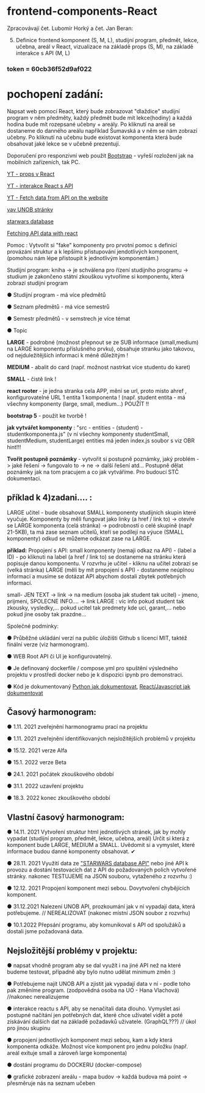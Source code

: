 # frontend-components-React
Zpracovávají čet. Lubomír Horký a čet. Jan Beran:

5. Definice frontend komponent (S, M, L), studijní program, předmět, lekce, učebna, areál v React, vizualizace na základě props (S, M), na základě interakce s API (M, L)

### token = 60cb36f52d9af022

# pochopení zadání:
Napsat web pomocí React, který bude zobrazovat "dlaždice" studijní program v něm předměty, každý předmět bude mít lekce(hodiny) a každá hodina bude mít rozepsané učebny + areály. Po kliknutí na areál se dostaneme do danného areálu například Šumavská a v něm se nám zobrazí učebny. Po kliknutí na učebnu bude existovat komponenta která bude obsahovat jaké lekce se v učebně prezentují.


Doporučení pro responzivní web použít [Bootstrap](https://www.w3schools.com/bootstrap4/bootstrap_get_started.asp) - vyřeší rozložení jak na mobilních zařízeních, tak PC.

[YT - props v React](https://youtu.be/DLX62G4lc44?t=4366)

[YT - interakce React s API](https://youtu.be/DLX62G4lc44?t=12346)

[YT - Fetch data from API on the website](https://youtu.be/T3Px88x_PsA)

[vav UNOB stránky](https://vav.unob.cz/person/index/542704)

[starwars database](https://swapi.co/)

[Fetching API data with react](https://dev.to/olenadrugalya/ways-of-getting-data-from-api-in-react-2kpf)

Pomoc : Vytvořit si "fake" komponenty pro prvotní pomoc s definicí provázání struktur a k lepšímu přistupování jendotlivých komponent, (pomohou nám lépe přistoupit k jednotlivým komponentám.)

Studijní program: 
kniha -> je schválena pro řízení studijního programu -> studium je zakončeno státní zkouškou 
    vytvoříme si komponentu, která zobrazí studijní program

● Studijní program - má více předmětů

● Seznam předmětů - má více semestrů

● Semestr předmětů - v semstrech je více témat 

● Topic 

**LARGE** - podrobné (možnost přepnout se ze SUB informace (small,medium) na LARGE komponentu příslušného prvku), obsahuje stranku jako takovou, od nejduležitějších informaci k méně důležitým !

**MEDIUM** - abalit do card (např. možnost nastrkat více studentu do karet)

**SMALL** - čistě link !

**react rooter** - je jedna stranka cela APP, mění se url, proto misto ahref <Link to=.....>, konfigurovatelné URL
1 entita 1 komponenta ! (např. student entita - má všechny komponenty (large, small, medium...) POUŽÍT !!
  
**bootstrap 5** - použít ke tvorbě !

**jak vytvářet komponenty** : "src - entities - (student) - studentkomponenta.js" (v ní všechny komponenty studentSmall, studentMedium, studentLarge)
entities má jeden index.js soubor s viz OBR hint!!!

**Tvořit postupně poznámky** - vytvořit si postupně poznámky, jaký problém -> jaké řešení -> fungovalo to -> ne -> další řešení atd... Postupně dělat poznámky jak na tom pracujem a co jak vytváříme. Pro budoucí STČ dokumentaci.
  
  
příklad k 4)zadani.... :
----
  
LARGE učitel - bude obsahovat SMALL komponenty studijních skupin které vyučuje.
Komponenty by měli fungovat jako linky (a href / link to) -> otevře se LARGE komponenta (celá stránka) -> podrobnosti o celé skupině (např 21-5KB), ta má zase seznam učitelů, kteří se podílejí na výuce (SMALL komponenty) odkud se můžeme odkázat zase na LARGE.

**příklad:**
Propojení s API:
small komponenty (nemaji odkaz na API) - (label a ID) - po kliknuti na label (a href / link to) se dostaneme na stránku která popisuje danou komponentu.
V rozvrhu je učitel - kliknu na učitel zobrazí se (velká stránka) 
LARGE (měli by mít propojení s API) - dostaneme neúplnou informaci a musíme se dotázat API abychom dostali zbytek potřebných informací.

small- JEN TEXT -> link -> na medium (osoba jak student tak ucitel) - jmeno, prijmeni, SPOLECNE INFO.... -> link LARGE : víc info pokud student tak zkousky, vysledky,... pokud ucitel tak predmety kde uci, garant,... nebo pokud jine osoby tak prazdne...

Společné podmínky:

● Průběžné ukládání verzí na public úložišti Github s licencí MIT, taktéž finální verze (viz harmonogram).

● WEB Root API či UI je konfigurovatelný.

● Je definovaný dockerfile / compose.yml pro spuštění výsledného projektu v prostředí docker nebo je k dispozici ipynb pro demonstraci.

● Kód je dokumentovaný [Python jak dokumentovat](https://realpython.com/documenting-python-code/), [React/Javascript jak dokumentovat](https://jsdoc.app/about-getting-started.html )


Časový harmonogram:
----

● 1.11. 2021 zveřejnění harmonogramu prací na projektu

● 1.11. 2021 zveřejnění identifikovaných nejsložitějších problémů v projektu

● 15.12. 2021 verze Alfa

● 15.1. 2022 verze Beta

● 24.1. 2021 počátek zkouškového období

● 31.1. 2022 uzavření projektu

● 18.3. 2022 konec zkouškového období

Vlastní časový harmonogram:
----

● 14.11. 2021 Vytvoření struktur html jednotlivých stránek, jak by mohly vypadat (studijní program, předmět, lekce, učebna, areál) Určit si která z komponent bude LARGE, MEDIUM a SMALL. Uvědomit si a vymyslet, které informace budou danné komponenty obsahovat. ✔

● 28.11. 2021 Využití data ze ["STARWARS database API"](https://swapi.co/) nebo jiné API k provozu a dostání testovacích dat z API do požadovaných polích vytvořené stránky. nakonec TESTUJEME na JSON souboru, vytaženého z rozvrhu :)

● 12.12. 2021 Propojení komponent mezi sebou. Dovytvoření chybějících komponent.

● 31.12.2021 Nalezení UNOB API, prozkoumání jak v ní vypadají data, která potřebujeme. // NEREALIZOVAT (nakonec místní JSON soubor z rozvrhu)

● 10.1.2022 Přepsání programu, aby komunikoval s API od spolužáků a dostali jsme požadovaná data.

Nejsložitější problémy v projektu:
----
● napsat vhodně program aby se dal využít i na jiné API než na které budeme testovat, případně aby bylo nutno udělat minimum změn :)

● Potřebujeme najít UNOB API a zjistit jak vypadají data v ní - podle toho pak změníme program. (zodpovědná osoba na UO - Hana Vlachová) //nakonec nerealizujeme

● interakce reactu s API, aby se nenačítali data dlouho. Vymyslet asi postupné načítání jen potřebných dat, které chce uživatel vidět a poté získávání dalších dat na základě požadavků uživatele. (GraphQL???) // úkol pro jinou skupinu

● propojení jednotlivých komponent mezi sebou, kam a kdy která komponenta odkáže. Možnost více komponent pro jednu položku (např. areál exituje small a zároveň large komponenta)

● dostání programu do DOCKERU (docker-compose)

● grafické zobrazení areálu - mapa budov -> každá budova má point -> přesměruje nás na seznam učeben
